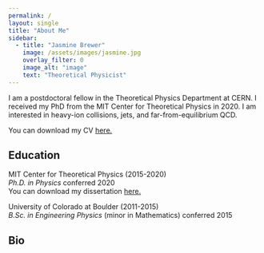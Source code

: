 ```yaml
---
permalink: /
layout: single
title: "About Me"
sidebar:
  - title: "Jasmine Brewer"
    image: /assets/images/jasmine.jpg
    overlay_filter: 0
    image_alt: "image"
    text: "Theoretical Physicist"
---    
```


I am a postdoctoral fellow in the Theoretical Physics Department at CERN. I received my PhD from the MIT Center for Theoretical Physics in 2020.
I am interested in heavy-ion collisions, jets, and far-from-equilibrium QCD.

You can download my CV <a href="https://jasminebrewer.github.io/assets/files/JasmineBrewer_CV.pdf" target="_blank">here.</a>

## Education

MIT Center for Theoretical Physics (2015-2020)  
*Ph.D. in Physics* conferred 2020  
You can download my dissertation <a href="https://jasminebrewer.github.io/assets/files/brewer-phd-physics-2020.pdf" target="_blank">here.</a>  

University of Colorado at Boulder (2011-2015)  
*B.Sc. in Engineering Physics* (minor in Mathematics) conferred 2015

## Bio

